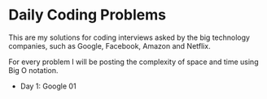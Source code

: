 # Daily Coding Problems 

This are my solutions for coding interviews asked by the big technology companies, such as Google, Facebook, Amazon and Netflix.

For every problem I will be posting the complexity of space and time using Big O notation.

- Day 1: Google 01